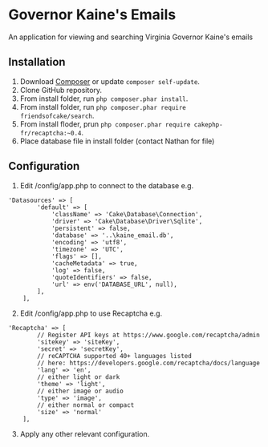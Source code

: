 # Governor Kaine's Emails

An application for viewing and searching Virginia Governor Kaine's emails

## Installation

1. Download [Composer](http://getcomposer.org/doc/00-intro.md) or update `composer self-update`.
2. Clone GitHub repository.
3. From install folder, run `php composer.phar install`.
4. From install folder, run `php composer.phar require friendsofcake/search`.
5. From install floder, prun `php composer.phar require cakephp-fr/recaptcha:~0.4`.
6. Place database file in install folder (contact Nathan for file)

## Configuration

1. Edit /config/app.php to connect to the database
e.g.
```
'Datasources' => [
        'default' => [
            'className' => 'Cake\Database\Connection',
            'driver' => 'Cake\Database\Driver\Sqlite',
            'persistent' => false,
            'database' => '..\kaine_email.db',
            'encoding' => 'utf8',
            'timezone' => 'UTC',
            'flags' => [],
            'cacheMetadata' => true,
            'log' => false,
            'quoteIdentifiers' => false,
            'url' => env('DATABASE_URL', null),
        ],
    ],
```
2. Edit /config/app.php to use Recaptcha
e.g.
```
'Recaptcha' => [
        // Register API keys at https://www.google.com/recaptcha/admin
        'sitekey' => 'siteKey',
        'secret' => 'secretKey',
        // reCAPTCHA supported 40+ languages listed
        // here: https://developers.google.com/recaptcha/docs/language
        'lang' => 'en',
        // either light or dark
        'theme' => 'light',
        // either image or audio
        'type' => 'image',
        // either normal or compact
        'size' => 'normal'
    ],
```
3. Apply any other relevant configuration.
